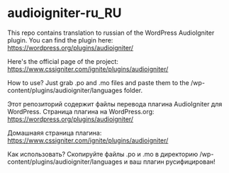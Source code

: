 # audioigniter-ru_RU
This repo contains translation to russian of the WordPress AudioIgniter plugin. You can find the plugin here: https://wordpress.org/plugins/audioigniter/ 

Here's the official page of the project: https://www.cssigniter.com/ignite/plugins/audioigniter/ 

How to use?
Just grab .po and .mo files and paste them to the /wp-content/plugins/audioigniter/languages folder. 


Этот репозиторий содержит файлы перевода плагина AudioIgniter для WordPress. Страница плагина на WordPress.org: https://wordpress.org/plugins/audioigniter/ 

Домашнаяя страница плагина: https://www.cssigniter.com/ignite/plugins/audioigniter/ 

Как использовать?
Скопируйте файлы .po и .mo в директорию /wp-content/plugins/audioigniter/languages и ваш плагин русифицирован!

